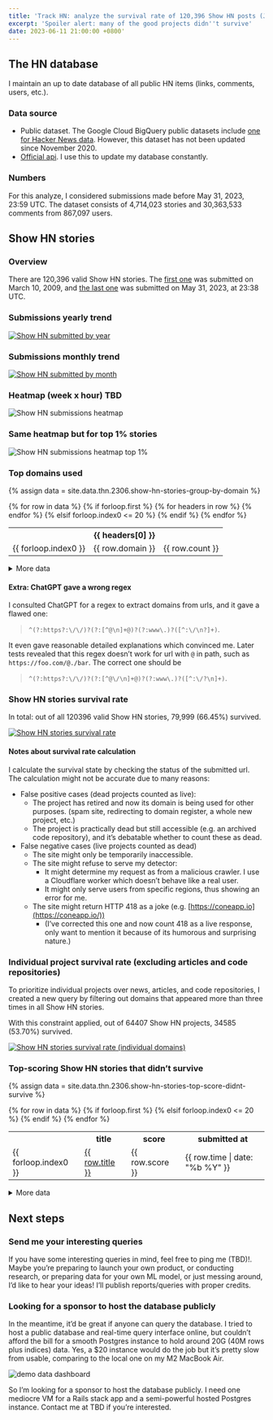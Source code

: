 ```yaml
---
title: 'Track HN: analyze the survival rate of 120,396 Show HN posts (June 2023)'
excerpt: 'Spoiler alert: many of the good projects didn''t survive'
date: 2023-06-11 21:00:00 +0800'
---
```


## The HN database

I maintain an up to date database of all public HN items (links, comments, users, etc.).

### Data source

- Public dataset. The Google Cloud BigQuery public datasets include [one for Hacker News data](https://console.cloud.google.com/marketplace/details/y-combinator/hacker-news). However, this dataset has not been updated since November 2020.
- [Official api](https://github.com/HackerNews/API). I use this to update my database constantly.

### Numbers

For this analyze, I considered submissions made before May 31, 2023, 23:59 UTC. The dataset consists of 4,714,023 stories and 30,363,533 comments from 867,097 users.

## Show HN stories

### Overview

There are 120,396 valid Show HN stories. The [first one](https://news.ycombinator.com/item?id=510264) was submitted on March 10, 2009, and [the last one](https://news.ycombinator.com/item?id=36145942) was submitted on May 31, 2023, at 23:38 UTC.

### Submissions yearly trend

<a href="https://graphy.app/view/1079280c-cc72-4c04-aaa3-7a87825b8d83" target="_blank">
  <img src="/assets/thn/2306/Show HN submitted by year.png" alt="Show HN submitted by year">
</a>

### Submissions monthly trend

<a href="https://graphy.app/view/74f719aa-8b65-4948-8a16-5756561c61a6" target="_blank">
  <img src="/assets/thn/2306/Show HN submitted by month.png" alt="Show HN submitted by month">
</a>

### Heatmap (week x hour) TBD

<img src="/assets/thn/2306/show-stories-heatmap.svg" alt="Show HN submissions heatmap">

### Same heatmap but for top 1% stories

<img src="/assets/thn/2306/show-stories-heatmap-for-top-1-percent-items.svg" alt="Show HN submissions heatmap top 1%">

### Top domains used

{% assign data = site.data.thn.2306.show-hn-stories-group-by-domain %}
<table>
  {% for row in data %}
    {% if forloop.first %}
    <tr>
      <th></th>
      {% for headers in row %}
        <th>{{ headers[0] }}</th>
      {% endfor %}
    </tr>
    {% elsif forloop.index0 <= 20 %}
    <tr>
      <td>{{ forloop.index0 }}</td>
      <td>{{ row.domain }}</td>
      <td>{{ row.count }}</td>
    </tr>
    {% endif %}
  {% endfor %}
</table>

<details>
  <summary>More data</summary>
  <table>
    {% for row in data %}
      {% if forloop.first %}
      <tr>
        <th></th>
        {% for headers in row %}
          <th>{{ headers[0] }}</th>
        {% endfor %}
      </tr>
      {% elsif forloop.index0 > 20 %}
      <tr>
        <td>{{ forloop.index0 }}</td>
        <td>{{ row.domain }}</td>
        <td>{{ row.count }}</td>
      </tr>
      {% endif %}
    {% endfor %}
  </table>
</details>

#### Extra: ChatGPT gave a wrong regex

I consulted ChatGPT for a regex to extract domains from urls, and it gave a flawed one:

> `^(?:https?:\/\/)?(?:[^@\n]+@)?(?:www\.)?([^:\/\n?]+)`.

It even gave reasonable detailed explanations which convinced me. Later tests revealed that this regex doesn’t work for url with `@` in path, such as `https://foo.com/@./bar`. The correct one should be

> `^(?:https?:\/\/)?(?:[^@\/\n]+@)?(?:www\.)?([^:\/?\n]+)`.

### Show HN stories survival rate

In total: out of all 120396 valid Show HN stories, 79,999 (66.45%) survived.

<a href="https://graphy.app/view/24349bfe-936f-4078-ac4f-94aee89c13ab" target="_blank">
  <img src="/assets/thn/2306/Show HN stories survival rate.png" alt="Show HN stories survival rate">
</a>

#### Notes about survival rate calculation

I calculate the survival state by checking the status of the submitted url. The calculation might not be accurate due to many reasons:

- False positive cases (dead projects counted as live):
  - The project has retired and now its domain is being used for other purposes. (spam site, redirecting to domain register, a whole new project, etc.)
  - The project is practically dead but still accessible (e.g. an archived code repository), and it’s debatable whether to count these as dead.
- False negative cases (live projects counted as dead)
  - The site might only be temporarily inaccessible.
  - The site might refuse to serve my detector:
    - It might determine my request as from a malicious crawler. I use a Cloudflare worker which doesn’t behave like a real user.
    - It might only serve users from specific regions, thus showing an error for me.
  - The site might return HTTP 418 as a joke (e.g. [https://coneapp.io](https://coneapp.io/))
    - (I’ve corrected this one and now count 418 as a live response, only want to mention it because of its humorous and surprising nature.)

### Individual project survival rate (excluding articles and code repositories)

To prioritize individual projects over news, articles, and code repositories, I created a new query by filtering out domains that appeared more than three times in all Show HN stories.

With this constraint applied, out of 64407 Show HN projects, 34585 (53.70%) survived.

<a href="https://graphy.app/view/96d508a2-2f06-4566-8c6c-85ca6663a789" target="_blank">
  <img src="/assets/thn/2306/Show HN stories survival rate (individual domains).png" alt="Show HN stories survival rate (individual domains)">
</a>

### Top-scoring Show HN stories that didn’t survive

{% assign data = site.data.thn.2306.show-hn-stories-top-score-didnt-survive %}
<table>
  {% for row in data %}
    {% if forloop.first %}
    <tr>
      <th></th>
      <th>title</th>
      <th>score</th>
      <th>submitted at</th>
    </tr>
    {% elsif forloop.index0 <= 20 %}
    <tr>
      <td>{{ forloop.index0 }}</td>
      <td>
        <a target="_blank" href="https://news.ycombinator.com/item?id={{row.id}}">{{ row.title }}</a>
      </td>
      <td>{{ row.score }}</td>
      <td>{{ row.time | date: "%b %Y" }}</td>
    </tr>
    {% endif %}
  {% endfor %}
</table>

<details>
  <summary>More data</summary>
  <table>
    {% for row in data %}
      {% if forloop.first %}
      <tr>
        <th></th>
        <th>title</th>
        <th>score</th>
        <th>submitted at</th>
      </tr>
      {% elsif forloop.index0 > 20 %}
      <tr>
        <td>{{ forloop.index0 }}</td>
        <td>
          <a target="_blank" href="https://news.ycombinator.com/item?id={{row.id}}">{{ row.title }}</a>
        </td>
        <td>{{ row.score }}</td>
        <td>{{ row.time | date: "%b %Y" }}</td>
      </tr>
      {% endif %}
    {% endfor %}
  </table>
</details>

## Next steps

### Send me your interesting queries

If you have some interesting queries in mind, feel free to ping me (TBD)!. Maybe you’re preparing to launch your own product, or conducting research, or preparing data for your own ML model, or just messing around, I’d like to hear your ideas! I’ll publish reports/queries with proper credits.

### Looking for a sponsor to host the database publicly

In the meantime, it’d be great if anyone can query the database. I tried to host a public database and real-time query interface online, but couldn’t afford the bill for a smooth Postgres instance to hold around 20G (40M rows plus indices) data. Yes, a $20 instance would do the job but it’s pretty slow from usable, comparing to the local one on my M2 MacBook Air.

<img src="/assets/thn/2306/dashboard_demo.png" alt="demo data dashboard">

So I’m looking for a sponsor to host the database publicly. I need one mediocre VM for a Rails stack app and a semi-powerful hosted Postgres instance. Contact me at TBD if you’re interested.
